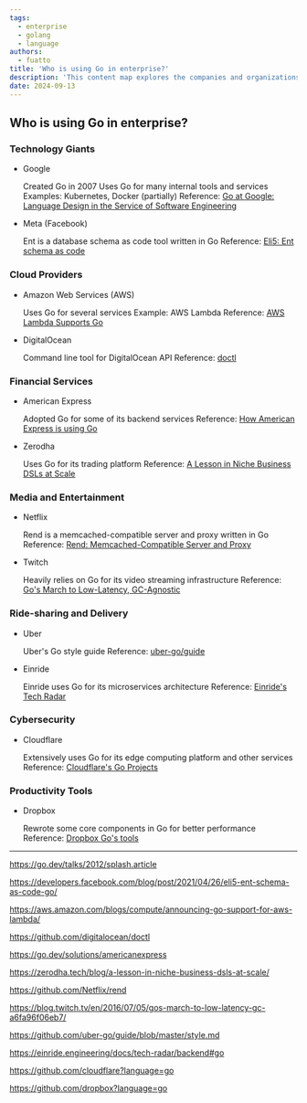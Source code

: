 ```yaml
---
tags:
  - enterprise
  - golang
  - language
authors:
  - fuatto
title: 'Who is using Go in enterprise?'
description: 'This content map explores the companies and organizations that have embraced Go as their primary programming language for enterprise-level applications.'
date: 2024-09-13
---
```


## Who is using Go in enterprise?
### Technology Giants

- Google

  Created Go in 2007 Uses Go for many internal tools and services Examples: Kubernetes, Docker (partially) Reference: [Go at Google: Language Design in the Service of Software Engineering](https://go.dev/talks/2012/splash.article)

- Meta (Facebook)

  Ent is a database schema as code tool written in Go Reference: [Eli5: Ent schema as code](https://developers.facebook.com/blog/post/2021/04/26/eli5-ent-schema-as-code-go/)

### Cloud Providers

- Amazon Web Services (AWS)

  Uses Go for several services Example: AWS Lambda Reference: [AWS Lambda Supports Go](https://aws.amazon.com/blogs/compute/announcing-go-support-for-aws-lambda/)

- DigitalOcean

  Command line tool for DigitalOcean API Reference: [doctl](https://github.com/digitalocean/doctl)

### Financial Services

- American Express

  Adopted Go for some of its backend services Reference: [How American Express is using Go](https://go.dev/solutions/americanexpress)

- Zerodha

  Uses Go for its trading platform Reference: [A Lesson in Niche Business DSLs at Scale](https://zerodha.tech/blog/a-lesson-in-niche-business-dsls-at-scale/)

### Media and Entertainment

- Netflix

  Rend is a memcached-compatible server and proxy written in Go Reference: [Rend: Memcached-Compatible Server and Proxy](https://github.com/Netflix/rend)

- Twitch

  Heavily relies on Go for its video streaming infrastructure Reference: [Go's March to Low-Latency, GC-Agnostic](https://blog.twitch.tv/en/2016/07/05/gos-march-to-low-latency-gc-a6fa96f06eb7/)

### Ride-sharing and Delivery

- Uber

  Uber's Go style guide Reference: [uber-go/guide](https://github.com/uber-go/guide/blob/master/style.md)

- Einride

  Einride uses Go for its microservices architecture Reference: [Einride's Tech Radar](https://einride.engineering/docs/tech-radar/backend#go)

### Cybersecurity

- Cloudflare

  Extensively uses Go for its edge computing platform and other services Reference: [Cloudflare's Go Projects](https://github.com/cloudflare?language=go)

### Productivity Tools

- Dropbox

  Rewrote some core components in Go for better performance Reference: [Dropbox Go's tools](https://github.com/dropbox?language=go)

---

https://go.dev/talks/2012/splash.article

https://developers.facebook.com/blog/post/2021/04/26/eli5-ent-schema-as-code-go/

https://aws.amazon.com/blogs/compute/announcing-go-support-for-aws-lambda/

https://github.com/digitalocean/doctl

https://go.dev/solutions/americanexpress

https://zerodha.tech/blog/a-lesson-in-niche-business-dsls-at-scale/

https://github.com/Netflix/rend

https://blog.twitch.tv/en/2016/07/05/gos-march-to-low-latency-gc-a6fa96f06eb7/

https://github.com/uber-go/guide/blob/master/style.md

https://einride.engineering/docs/tech-radar/backend#go

https://github.com/cloudflare?language=go

https://github.com/dropbox?language=go

